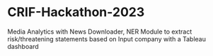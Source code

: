 # CRIF-Hackathon-2023
Media Analytics with News Downloader, NER Module to extract risk/threatening statements based on Input company with a Tableau dashboard 
